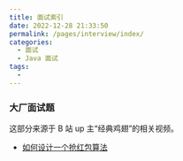```yaml
---
title: 面试索引
date: 2022-12-28 21:33:50
permalink: /pages/interview/index/
categories:
  - 面试
  - Java 面试
tags:
  - 
---
```


### 大厂面试题

这部分来源于 B 站 up 主“经典鸡翅”的相关视频。

+ [如何设计一个抢红包算法](/pages/interview/e7515b/)
